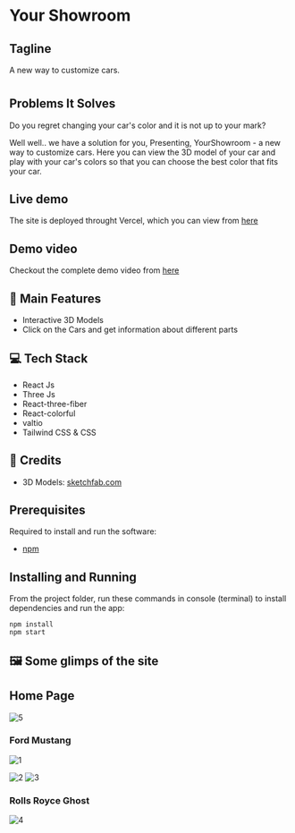 
# Your Showroom

## Tagline
A new way to customize cars.
<!-- ![3d](https://user-images.githubusercontent.com/64855593/132103582-1ef1652d-a5da-4dbc-ba45-ae4ee4b4e640.gif) -->
# 


## Problems It Solves
Do you regret changing your car's color and it is not up to your mark?

Well well.. we have a solution for you,
Presenting, YourShowroom - a new way to customize cars. Here you can view the 3D model of your car and play with your car's colors so that you can choose the best color that fits your car.
## Live demo

The site is deployed throught Vercel, which you can view from [here](https://your-showroom.vercel.app/)  


## Demo video

Checkout the complete demo video from [here](https://youtu.be/WjqWkK_6OTE)

## 🚀 Main Features

- Interactive 3D Models
- Click on the Cars and get information about different parts


## 💻 Tech Stack

- React Js
- Three Js
- React-three-fiber
- React-colorful
- valtio
- Tailwind CSS & CSS

## 🤝 Credits


- 3D Models: [sketchfab.com](https://sketchfab.com)

## Prerequisites

Required to install and run the software:

- [npm](https://www.npmjs.com/get-npm)

## Installing and Running

From the project folder, run these commands in console (terminal) to install dependencies and run the app:

```
npm install
npm start
```

## 🖼️ Some glimps of the site
## Home Page
![5](https://user-images.githubusercontent.com/75125943/133928085-63cef828-059d-448f-b5ce-c6d69e10e569.png)
### Ford Mustang
![1](https://user-images.githubusercontent.com/75125943/133928066-5687cb02-db89-4d8b-aba1-32c57ce0a105.png)

![2](https://user-images.githubusercontent.com/75125943/133928069-2b9e3b40-769e-47ca-9cdb-7d64587531de.png)
![3](https://user-images.githubusercontent.com/75125943/133928071-872f9744-d0fb-4be3-ae7b-c38fd4307714.png)
### Rolls Royce Ghost
![4](https://user-images.githubusercontent.com/75125943/133928078-abb5c3f8-e8aa-477c-b67e-e55dd1e9f007.png)
